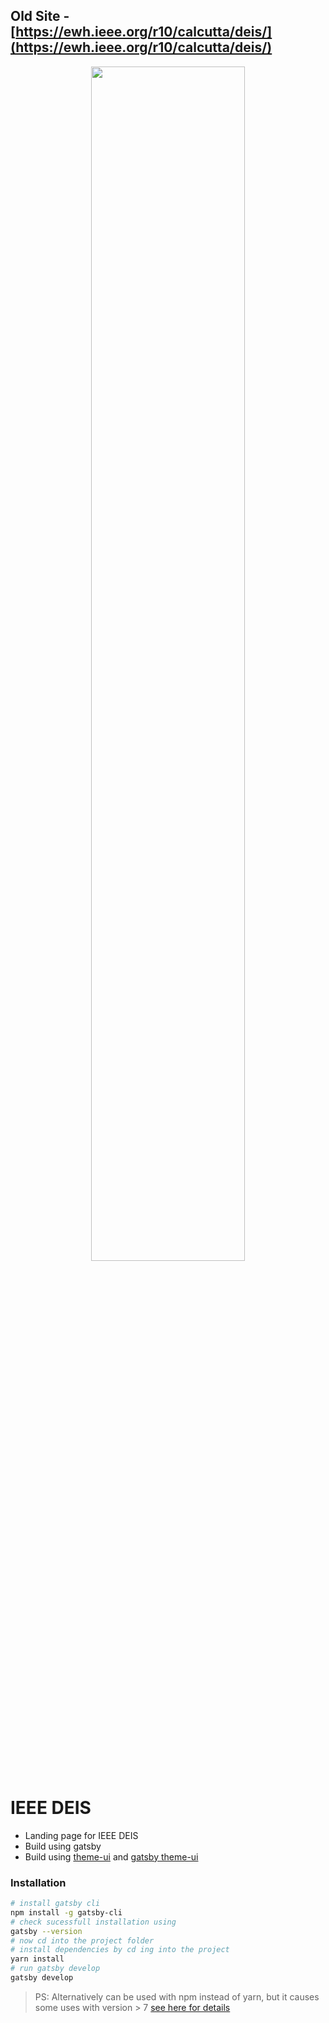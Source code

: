 ## Old Site - [https://ewh.ieee.org/r10/calcutta/deis/](https://ewh.ieee.org/r10/calcutta/deis/)


<p align="center" >
  <img src="https://ieeedeis.org/wp-content/uploads/2019/10/DEIS.png" height="70%" width="70%"/>
</p>


# IEEE DEIS 

- Landing page for IEEE DEIS 
- Build using gatsby
- Build using [theme-ui](https://theme-ui.com/) and [gatsby theme-ui](https://www.gatsbyjs.com/plugins/gatsby-plugin-theme-ui/)

### Installation 

```sh
# install gatsby cli
npm install -g gatsby-cli
# check sucessfull installation using
gatsby --version
# now cd into the project folder
# install dependencies by cd ing into the project
yarn install
# run gatsby develop
gatsby develop
```

> PS: Alternatively can be used with npm instead of yarn, but it causes some uses with version > 7 [see here for details](https://stackoverflow.com/questions/65549858/eresolve-unable-to-resolve-dependency-tree-when-installing-npm-react-facebook)

